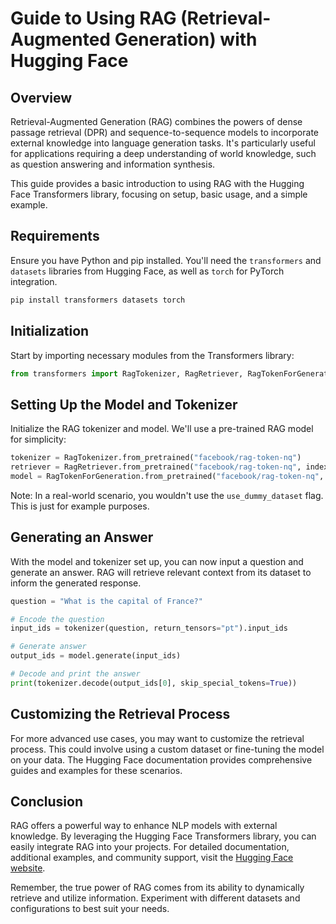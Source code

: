 # Guide to Using RAG (Retrieval-Augmented Generation) with Hugging Face

## Overview

Retrieval-Augmented Generation (RAG) combines the powers of dense passage retrieval (DPR) and sequence-to-sequence models to incorporate external knowledge into language generation tasks. It's particularly useful for applications requiring a deep understanding of world knowledge, such as question answering and information synthesis.

This guide provides a basic introduction to using RAG with the Hugging Face Transformers library, focusing on setup, basic usage, and a simple example.

## Requirements

Ensure you have Python and pip installed. You'll need the `transformers` and `datasets` libraries from Hugging Face, as well as `torch` for PyTorch integration.

```bash
pip install transformers datasets torch
```

## Initialization

Start by importing necessary modules from the Transformers library:

```python
from transformers import RagTokenizer, RagRetriever, RagTokenForGeneration
```

## Setting Up the Model and Tokenizer

Initialize the RAG tokenizer and model. We'll use a pre-trained RAG model for simplicity:

```python
tokenizer = RagTokenizer.from_pretrained("facebook/rag-token-nq")
retriever = RagRetriever.from_pretrained("facebook/rag-token-nq", index_name="exact", use_dummy_dataset=True)
model = RagTokenForGeneration.from_pretrained("facebook/rag-token-nq", retriever=retriever)
```

Note: In a real-world scenario, you wouldn't use the `use_dummy_dataset` flag. This is just for example purposes.

## Generating an Answer

With the model and tokenizer set up, you can now input a question and generate an answer. RAG will retrieve relevant context from its dataset to inform the generated response.

```python
question = "What is the capital of France?"

# Encode the question
input_ids = tokenizer(question, return_tensors="pt").input_ids

# Generate answer
output_ids = model.generate(input_ids)

# Decode and print the answer
print(tokenizer.decode(output_ids[0], skip_special_tokens=True))
```

## Customizing the Retrieval Process

For more advanced use cases, you may want to customize the retrieval process. This could involve using a custom dataset or fine-tuning the model on your data. The Hugging Face documentation provides comprehensive guides and examples for these scenarios.

## Conclusion

RAG offers a powerful way to enhance NLP models with external knowledge. By leveraging the Hugging Face Transformers library, you can easily integrate RAG into your projects. For detailed documentation, additional examples, and community support, visit the [Hugging Face website](https://huggingface.co).

Remember, the true power of RAG comes from its ability to dynamically retrieve and utilize information. Experiment with different datasets and configurations to best suit your needs.
